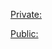 [Private:](https://www.youtube.com/watch?v=DG9DGGBKadg)

[Public:](https://www.youtube.com/watch?v=2X4v4Ytymls)
